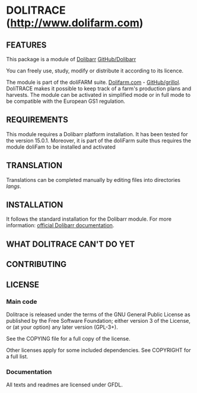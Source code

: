 # DOLITRACE (http://www.dolifarm.com)

## FEATURES

<!--
![Screenshot dolitrace](img/screenshot_dolitrace.png?raw=true "DoliTrace"){imgmd}
-->
This package is a module of [Dolibarr](http://www.dolibarr.org) [GitHub/Dolibarr](https://github.com/Dolibarr/dolibarr/)

You can freely use, study, modify or distribute it according to its licence.

The module is part of the doliFARM suite. [Dolifarm.com](https://www.dolifarm.com) - [GitHub/grillol](https://github.com/grillol/dolifarm).
DoliTRACE makes it possible to keep track of a farm's production plans and harvests. The module can be activated in simplified mode or in full mode to be compatible with the European GS1 regulation.

## REQUIREMENTS
This module requires a Dolibarr platform installation. It has been tested for the version 15.0.1.
Moreover, it is part of the doliFarm suite thus requires the module doliFam to be installed and activated

## TRANSLATION

Translations can be completed manually by editing files into directories *langs*.


## INSTALLATION

It follows the standard installation for the Dolibarr module. For more information: [official Dolibarr documentation](https://wiki.dolibarr.org/).


## WHAT DOLITRACE CAN'T DO YET

## CONTRIBUTING

## LICENSE

### Main code

Dolitrace is released under the terms of the GNU General Public License as published by the Free Software Foundation; either version 3 of the License, or (at your option) any later version (GPL-3+).

See the COPYING file for a full copy of the license.

Other licenses apply for some included dependencies. See COPYRIGHT for a full list.

### Documentation

All texts and readmes are licensed under GFDL.
